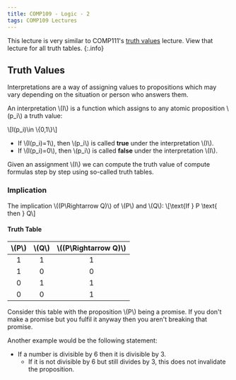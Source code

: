 ```yaml
---
title: COMP109 - Logic - 2
tags: COMP109 Lectures
---
```

This lecture is very similar to COMP111's [truth values]({{site.baseurl}}/comp111/lectures/2020/11/12/2) lecture. View that lecture for all truth tables.
{:.info}

## Truth Values
Interpretations are a way of assigning values to propositions which may vary depending on the situation or person who answers them.

An interpretation &#92;(I&#92;) is a function which assigns to any atomic proposition &#92;(p&#95;i&#92;) a truth value:

&#92;[I(p&#95;i)\in &#92;{0,1&#92;}&#92;]

* If &#92;(I(p&#95;i)=1&#92;), then &#92;(p&#95;i&#92;) is called **true** under the interpretation &#92;(I&#92;).
* If &#92;(I(p&#95;i)=0&#92;), then &#92;(p&#95;i&#92;) is called **false** under the interpretation &#92;(I&#92;).

Given an assignment &#92;(I&#92;) we can compute the truth value of compute formulas step by step using so-called truth tables.

### Implication

The implication &#92;((P\Rightarrow Q)&#92;) of &#92;(P&#92;)  and &#92;(Q&#92;):
 &#92;[\text{If } P \text{ then } Q&#92;]
 
#### Truth Table

| &#92;(P&#92;) | &#92;(Q&#92;) | &#92;((P\Rightarrow Q)&#92;) |
| :-: | :-: | :-: |
| 1 | 1 | 1 |
| 1 | 0 | 0 |
| 0 | 1 | 1 |  
| 0 | 0 | 1 |

Consider this table with the proposition &#92;(P&#92;) being a promise. If you don't make a promise but you fulfil it anyway then you aren't breaking that promise.

Another example would be the following statement:

* If a number is divisible by 6 then it is divisible by 3. 
    * If it is not divisible by 6 but still divides by 3, this does not invalidate the proposition.
